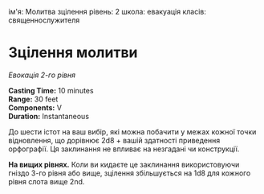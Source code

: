 ім'я: Молитва зцілення рівень: 2 школа: евакуація класів: священнослужителя

# Зцілення молитви
_Евокація 2-го рівня_

**Casting Time:** 10 minutes    
**Range:** 30 feet    
**Components:** V    
**Duration:** Instantaneous

До шести істот на ваш вибір, які можна побачити у межах кожної точки відновлення, що дорівнює 2d8 + вашій здатності приведення орфографії. Ця заклинання не впливає на незгадані чи конструкції.

**На вищих рівнях.** Коли ви кидаєте це заклинання використовуючи гніздо 3-го рівня або вище, зцілення збільшується на 1d8 для кожного рівня слота вище 2nd.